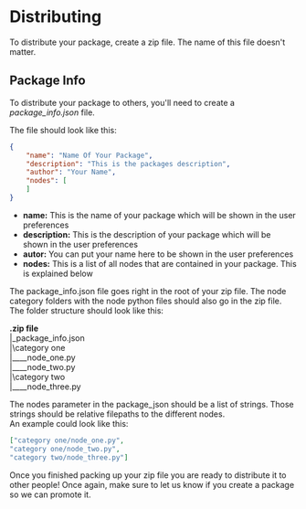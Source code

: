 # Distributing

To distribute your package, create a zip file. The name of this file doesn't matter.

## Package Info

To distribute your package to others, you'll need to create a _package_info.json_ file.

The file should look like this:

```json
{
    "name": "Name Of Your Package",
    "description": "This is the packages description",
    "author": "Your Name",
    "nodes": [
    ]
}
```

* **name:** This is the name of your package which will be shown in the user preferences
* **description:** This is the description of your package which will be shown in the user preferences
* **autor:** You can put your name here to be shown in the user preferences
* **nodes:** This is a list of all nodes that are contained in your package. This is explained below

The package_info.json file goes right in the root of your zip file. The node category folders with the node python files should also go in the zip file. The folder structure should look like this:

**.zip file**<br>
|\_package_info.json<br>
|\category one<br>
|\_\_\_\_node_one.py<br>
|\_\_\_\_node_two.py<br>
|\category two<br>
|\_\_\_\_node_three.py<br>

The nodes parameter in the package_json should be a list of strings. Those strings should be relative filepaths to the different nodes.<br>An example could look like this:
```json
["category one/node_one.py",
"category one/node_two.py",
"category two/node_three.py"]
```

Once you finished packing up your zip file you are ready to distribute it to other people! Once again, make sure to let us know if you create a package so we can promote it.